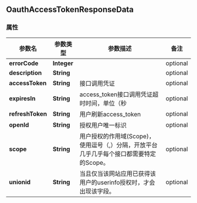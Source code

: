 <a name="OauthAccessTokenResponseData"></a>
## OauthAccessTokenResponseData
### 属性
参数名 | 参数类型 | 参数描述 | 备注
------------ | ------------- | ------------- | -------------
**errorCode** | **Integer** |  |  optional
**description** | **String** |  |  optional
**accessToken** | **String** | 接口调用凭证 |  optional
**expiresIn** | **String** | access_token接口调用凭证超时时间，单位（秒 |  optional
**refreshToken** | **String** | 用户刷新access_token |  optional
**openId** | **String** | 授权用户唯一标识 |  optional
**scope** | **String** | 用户授权的作用域(Scope)，使用逗号（,）分隔，开放平台几乎几乎每个接口都需要特定的Scope。  |  optional
**unionid** | **String** | 当且仅当该网站应用已获得该用户的userinfo授权时，才会出现该字段。 |  optional









